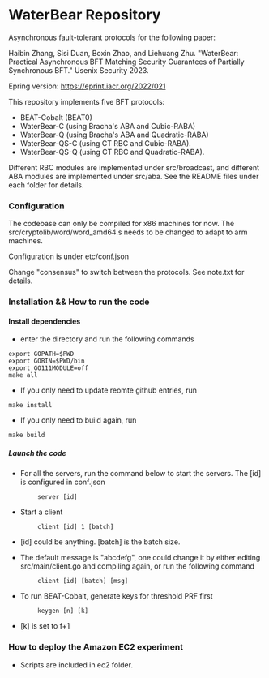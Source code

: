 # WaterBear Repository

Asynchronous fault-tolerant protocols for the following paper: 

Haibin Zhang, Sisi Duan, Boxin Zhao, and Liehuang Zhu. "WaterBear: Practical Asynchronous BFT Matching Security Guarantees of Partially Synchronous BFT." Usenix Security 2023. 

Epring version: https://eprint.iacr.org/2022/021

This repository implements five BFT protocols:

+ BEAT-Cobalt (BEAT0)
+ WaterBear-C (using Bracha's ABA and Cubic-RABA)
+ WaterBear-Q (using Bracha's ABA and Quadratic-RABA)
+ WaterBear-QS-C (using CT RBC and  Cubic-RABA).
+ WaterBear-QS-Q (using CT RBC and  Quadratic-RABA).

Different RBC modules are implemented under src/broadcast, and different ABA modules are implemented under src/aba. See the README files under each folder for details.

### Configuration

The codebase can only be compiled for x86 machines for now. The src/cryptolib/word/word_amd64.s needs to be changed to adapt to arm machines. 

Configuration is under etc/conf.json

Change "consensus" to switch between the protocols. See note.txt for details. 

### Installation && How to run the code

#### Install dependencies 

+ enter the directory and run the following commands
```
export GOPATH=$PWD
export GOBIN=$PWD/bin
export GO111MODULE=off
make all
```

+ If you only need to update reomte github entries, run 
```
make install 
```

+ If you only need to build again, run 
```
make build
```

##### Launch the code

+ For all the servers, run the command below to start the servers. The [id] is configured in conf.json
```
        server [id]
```

+ Start a client
```
        client [id] 1 [batch]
```

- [id] could be anything. [batch] is the batch size. 

+ The default message is "abcdefg", one could change it by either editing src/main/client.go and compiling again, or run the following command 
```
        client [id] [batch] [msg]
```

+ To run BEAT-Cobalt, generate keys for threshold PRF first
```
        keygen [n] [k]
```
- [k] is set to f+1

### How to deploy the Amazon EC2 experiment

+ Scripts are included in ec2 folder. 

